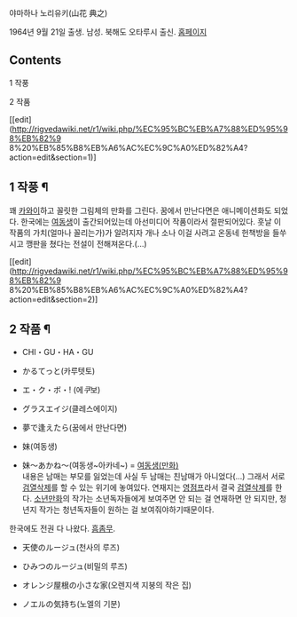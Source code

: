 야마하나 노리유키(山花 典之)

1964년 9월 21일 출생. 남성. 북해도 오타루시 출신. [홈페이지](http://www.yamahana.biz/)

## Contents

    

1 작풍

2 작품

[[edit](http://rigvedawiki.net/r1/wiki.php/%EC%95%BC%EB%A7%88%ED%95%98%EB%82%9
8%20%EB%85%B8%EB%A6%AC%EC%9C%A0%ED%82%A4?action=edit&section=1)]

## 1 작풍 ¶

꽤 [카와이](%EC%B9%B4%EC%99%80%EC%9D%B4.md)하고 꼴릿한 그림체의 만화를 그린다. 꿈에서 만난다면은
애니메이션화도 되었다. 한국에는 [여동생](%EC%97%AC%EB%8F%99%EC%83%9D.md)이 출간되어있는데 아선미디어
작품이라서 절판되어있다. 훗날 이 작품의 가치(얼마나 꼴리는가)가 알려지자 개나 소나 이걸 사려고 온동네 헌책방을 들쑤시고 깽판을 쳤다는
전설이 전해져온다.(...)

[[edit](http://rigvedawiki.net/r1/wiki.php/%EC%95%BC%EB%A7%88%ED%95%98%EB%82%9
8%20%EB%85%B8%EB%A6%AC%EC%9C%A0%ED%82%A4?action=edit&section=2)]

## 2 작품 ¶

  * CHI・GU・HA・GU  

  * かるてっと(카루텟토)  

  * エ・ク・ボ・! (에*쿠*보)  

  * グラスエイジ(클레스에이지)  

  * 夢で逢えたら(꿈에서 만난다면)  

  * 妹(여동생)  

  * 妹〜あかね〜(여동생~아카네~) = [여동생(만화)](%EC%97%AC%EB%8F%99%EC%83%9D%28%EB%A7%8C%ED%99%94%29.md)  
내용은 남매는 부모를 잃었는데 사실 두 남매는 친남매가 아니었다(...) 그래서 서로
[검열삭제](%EA%B2%80%EC%97%B4%EC%82%AD%EC%A0%9C.md)를 할 수 있는 위기에 놓여있다. 연재지는 [영점프](%EC%98%81%20%EC%A0%90%ED%94%84.md)라서 결국
[검열삭제](%EA%B2%80%EC%97%B4%EC%82%AD%EC%A0%9C.md)를 한다.
[소년만화](%EC%86%8C%EB%85%84%EB%A7%8C%ED%99%94.md)의 작가는 소년독자들에게 보여주면 안 되는 걸
연재하면 안 되지만, 청년지 작가는 청년독자들이 원하는 걸 보여줘야하기때문이다.  

한국에도 전권 다 나왔다. [흠좀무](%ED%9D%A0%EC%A2%80%EB%AC%B4.md).

  

  * 天使のルージュ(천사의 루즈)  

  * ひみつのルージュ(비밀의 루즈)  

  * オレンジ屋根の小さな家(오렌지색 지붕의 작은 집)  

  * ノエルの気持ち(노엘의 기분)

